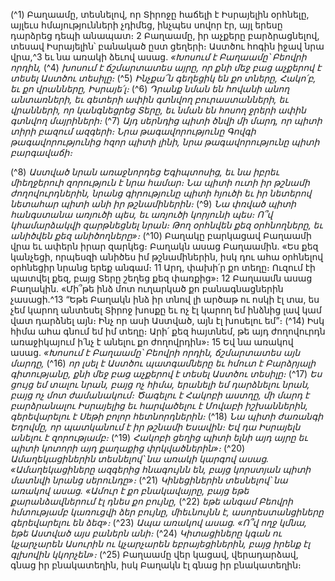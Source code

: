 
(^1) Բաղաամը, տեսնելով, որ Տիրոջը հաճելի է Իսրայելին օրհնելը, այլեւս հմայությունների չդիմեց, ինչպես սովոր էր,
այլ երեսը դարձրեց դեպի անապատ։ 2 Բաղաամը, իր աչքերը բարձրացնելով, տեսավ Իսրայելին՝ բանակած ըստ ցեղերի։
Աստծու հոգին իջավ նրա վրա,^3 եւ նա առակի ձեւով ասաց.
_«Խոսում է Բաղաամը՝ Բեովրի որդին,_
(^4) _խոսում է ճշմարտատես այրը,
որ քնի մեջ բաց աչքերով է տեսել Աստծու տեսիլը։_
(^5) _Ինչքա՜ն գեղեցիկ են քո տները, Հակո՛բ,
եւ քո վրանները, Իսրայե՛լ։_
(^6) _Դրանք նման են հովանի անող անտառների,
եւ գետերի ափին գտնվող բուրաստանների,
եւ վրանների, որ կանգնեցրեց Տերը,
եւ նման են հոսող ջրերի ափին գտնվող մայրիների։_
(^7) _Այդ սերնդից պիտի ծնվի մի մարդ,
որ պիտի տիրի բազում ազգերի։
Նրա թագավորությունը Գովգի թագավորությունից հզոր պիտի լինի,
նրա թագավորությունը պիտի բարգավաճի։_


(^8) _Աստված նրան առաջնորդեց Եգիպտոսից,
եւ նա իբրեւ միեղջերուի զորություն է նրա համար։
Նա պիտի ուտի իր թշնամի ժողովուրդներին,
նրանց գիրությունը պիտի հյուծի
եւ իր նետերով նետահար պիտի անի իր թշնամիներին։_
(^9) _Նա փռված պիտի հանգստանա առյուծի պես,
եւ առյուծի կորյունի պես։
Ո՞վ կհամարձակվի զարթնեցնել նրան։
Թող օրհնվեն քեզ օրհնողները,
եւ անիծվեն քեզ անիծողները»։_
(^10) Բաղակը բարկացավ Բաղաամի վրա եւ ափերն իրար զարկեց։ Բաղակն ասաց Բաղաամին. «Ես քեզ կանչեցի,
որպեսզի անիծես իմ թշնամիներին, իսկ դու ահա օրհնելով օրհնեցիր նրանց երեք անգամ։ 11 Արդ, փախի՛ր քո տեղը։
Ուզում էի պատվել քեզ, բայց Տերը շեղեց քեզ փառքից»։ 12 Բաղաամն ասաց Բաղակին. «Մի՞թե ինձ մոտ ուղարկած քո
բանագնացներին չասացի.^13 “Եթե Բաղակն ինձ իր տնով լի արծաթ ու ոսկի էլ տա, ես չեմ կարող անտեսել Տիրոջ խոսքը
եւ ոչ էլ կարող եմ ինձնից լավ կամ վատ դարձնել այն։ Ինչ որ ասի Աստված, այն էլ խոսելու եմ”։
(^14) Իսկ հիմա ահա գնում եմ իմ տեղը։ Արի՛ քեզ հայտնեմ, թե այդ ժողովուրդն առաջիկայում ի՛նչ է անելու քո
ժողովրդին»։ 15 Եվ նա առակով ասաց.
_«Խոսում է Բաղաամը՝ Բեովրի որդին,
ճշմարտատես այն մարդը,_
(^16) _որ լսել է Աստծու պատգամները
եւ հմուտ է Բարձրյալի գիտությանը,
քնի մեջ բաց աչքերով է տեսել Աստծու տեսիլը։_
(^17) _Ես ցույց եմ տալու նրան, բայց ոչ հիմա,
երանելի եմ դարձնելու նրան, բայց ոչ մոտ ժամանակում։
Ծագելու է Հակոբի աստղը,
մի մարդ է բարձրանալու Իսրայելից
եւ հարվածելու է Մովաբի իշխաններին,
գերեվարելու է Սեթի բոլոր հետնորդներին։_
(^18) _Նա պիտի ժառանգի Եդովմը,
որ պատկանում է իր թշնամի Եսավին։
Եվ դա Իսրայելն անելու է զորությամբ։_
(^19) _Հակոբի ցեղից պիտի ելնի այդ այրը
եւ պիտի կոտորի այդ քաղաքից փրկվածներին»։_
(^20) _Ամաղեկացիներին տեսնելով՝ նա առակի կարգով ասաց.
«Ամաղեկացիները ազգերից հնագույնն են,
բայց կորստյան պիտի մատնվի նրանց սերունդը»։_
(^21) _Կինեցիներին տեսնելով՝ նա առակով ասաց.
«Ամուր է քո բնակավայրը,
բայց եթե քարանձավներում էլ դնես քո բույնը,_
(^22) _եթե անգամ Բեովրի հմտությամբ կառուցվի ձեր բույնը,
միեւնույնն է, ասորեստանցիները գերեվարելու են ձեզ»։_
(^23) _Ապա առակով ասաց.
«Ո՞վ ողջ կմնա, եթե Աստված այս բաներն անի։_
(^24) _Կիտացիները կգան
ու կչարչարեն Ասուրին
ու կչարչարեն եբրայեցիներին,
բայց իրենք էլ գլխովին կկորչեն»։_
(^25) Բաղաամը վեր կացավ, վերադարձավ, գնաց իր բնակատեղին, իսկ Բաղակն էլ գնաց իր բնակատեղին։
